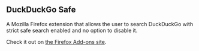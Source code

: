DuckDuckGo Safe
---------------

A Mozilla Firefox extension that allows the user to search DuckDuckGo with strict safe search enabled and no option to disable it.

Check it out on [the Firefox Add-ons site](https://addons.mozilla.org/en-US/firefox/addon/duckduckgo-safe/).
